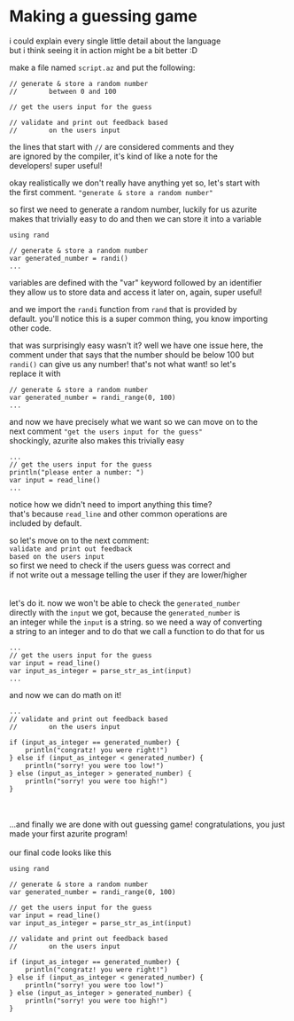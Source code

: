 # Making a guessing game
i could explain every single little detail about the language  
but i think seeing it in action might be a bit better :D

make a file named `script.az` and put the following:
```
// generate & store a random number
//        between 0 and 100

// get the users input for the guess

// validate and print out feedback based
//        on the users input

```  
the lines that start with `//` are considered comments and they  
are ignored by the compiler, it's kind of like a note for the  
developers! super useful!  

okay realistically we don't really have anything yet so, let's start with  
the first comment. `"generate & store a random number"`  

so first we need to generate a random number, luckily for us azurite  
makes that trivially easy to do and then we can store it into a variable
```
using rand

// generate & store a random number
var generated_number = randi()
...
```
variables are defined with the "var" keyword followed by an identifier  
they allow us to store data and access it later on, again, super useful!  

and we import the `randi` function from `rand` that is provided by  
default. you'll notice this is a super common thing, you know importing  
other code.

that was surprisingly easy wasn't it? well we have one issue here, the  
comment under that says that the number should be below 100 but  
`randi()` can give us any number! that's not what want! so let's  
replace it with
```
// generate & store a random number
var generated_number = randi_range(0, 100)
...
```
and now we have precisely what we want so we can move on to the  
next comment `"get the users input for the guess"`  
shockingly, azurite also makes this trivially easy
```
...
// get the users input for the guess
println("please enter a number: ")
var input = read_line()
...
```

notice how we didn't need to import anything this time?  
that's because `read_line` and other common operations are  
included by default.  

so let's move on to the next comment:  
`validate and print out feedback`  
`based on the users input`  
so first we need to check if the users guess was correct and  
if not write out a message telling the user if they are lower/higher  
<br></br>
let's do it. now we won't be able to check the `generated_number`  
directly with the `input` we got, because the `generated_number` is  
an integer while the `input` is a string. so we need a way of converting  
a string to an integer and to do that we call a function to do that for us
```
...
// get the users input for the guess
var input = read_line()
var input_as_integer = parse_str_as_int(input)
...  
```
and now we can do math on it!
```
...
// validate and print out feedback based
//        on the users input

if (input_as_integer == generated_number) {
    println("congratz! you were right!")
} else if (input_as_integer < generated_number) {
    println("sorry! you were too low!")
} else (input_as_integer > generated_number) {
    println("sorry! you were too high!")
}
```
<br></br>
...and finally we are done with out guessing game!
congratulations,  you just made your first azurite program!  
<br>
our final code looks like this

```
using rand

// generate & store a random number
var generated_number = randi_range(0, 100)

// get the users input for the guess
var input = read_line()
var input_as_integer = parse_str_as_int(input)

// validate and print out feedback based
//        on the users input

if (input_as_integer == generated_number) {
    println("congratz! you were right!")
} else if (input_as_integer < generated_number) {
    println("sorry! you were too low!")
} else (input_as_integer > generated_number) {
    println("sorry! you were too high!")
}
```
